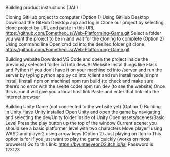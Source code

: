 Building product instructions (JAL)

Cloning GitHub project to computer
	(Option 1) Using GitHub Desktop
		Download the GitHub Desktop app and log in
		Clone our project by selecting clone project by URL and paste in this URL
			https://github.com/Eometheous/Web-Platforming-Game.git
		Select a folder you want the project to be in and wait for the cloning to complete
	(Option 2) Using command line
		Open cmd
		cd into the desired folder
		git clone https://github.com/Eometheous/Web-Platforming-Game.git

Building website
	Download VS Code and open the project inside the previously selected folder
	cd into dev/JALWebsite
	Instal things like Flask and Python if you don’t have it on your machine
	cd into /server and run the server by typing 
		python app.py
	cd into /client and run
		Install node.js
		npm install (install npm on machine)
		npm run build (to check and make sure there’s no error with the svelte code)
		npm run dev (to see the website)
			Once this is run it will give you a local host link
			Paste and enter that link into the internet browser

Building Unity Game (not connected to the website yet)
	(Option 1) Building in Unity
		Have Unity installed
		Open Unity and open the game by navigating and selecting the dev/Unity folder
		Inside of Unity
			Open assets/scenes/Basic Level
			Press the play button up the top of the window
			Current scene: you should see a basic platformer level with two characters 
			Move player1 using WASD and player2 using arrow keys
	(Option 2) Just playing on Itch.io
		This option is for if you just want to play the game quickly (works on most browsers)
		Go to this link:
			https://byuntaeyeon02.itch.io/jal
			Password is 123123
